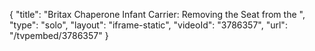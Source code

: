 {
    "title": "Britax Chaperone Infant Carrier: Removing the Seat from the ",
    "type": "solo",
    "layout": "iframe-static",
    "videoId": "3786357",
    "url": "\/tvpembed\/3786357"
}